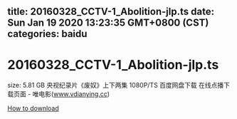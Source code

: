 
title: 20160328_CCTV-1_Abolition-jlp.ts
date: Sun Jan 19 2020 13:23:35 GMT+0800 (CST)    
categories: baidu
---

# 20160328_CCTV-1_Abolition-jlp.ts
size: 5.81 GB
 央视纪录片《废奴》上下两集 1080P/TS 百度网盘下载 在线点播下载页面 - 唯电影(www.vdianying.cc)
 

[How to download](https://bpcam.bemobtrk.com/go/2ceec3aa-1ca2-46d6-b9ff-aaa5c184517c?jno=137)